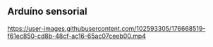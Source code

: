 ## Arduíno sensorial



https://user-images.githubusercontent.com/102593305/176668519-f61ec850-cd8b-48cf-ac16-65ac07ceeb00.mp4
